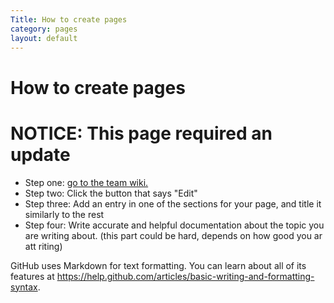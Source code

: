 ```yaml
---
Title: How to create pages
category: pages
layout: default
---
```


# How to create pages

# NOTICE: This page required an update

- Step one: [go to the team wiki.](../)
- Step two: Click the button that says "Edit"
- Step three: Add an entry in one of the sections for your page, and title it similarly to the rest
- Step four: Write accurate and helpful documentation about the topic you are writing about. (this part could be hard, depends on how good you ar att riting)

GitHub uses Markdown for text formatting. You can learn about all of its features at https://help.github.com/articles/basic-writing-and-formatting-syntax.